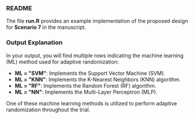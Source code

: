 ### README  

The file **run.R** provides an example implementation of the proposed design for **Scenario 7** in the manuscript.  

### **Output Explanation**  

In your output, you will find multiple rows indicating the machine learning (ML) method used for adaptive randomization:  

- **ML = "SVM"**: Implements the Support Vector Machine (SVM).  
- **ML = "KNN"**: Implements the K-Nearest Neighbors (KNN) algorithm.  
- **ML = "RF"**: Implements the Random Forest (RF) algorithm.  
- **ML = "NN"**: Implements the Multi-Layer Perceptron (MLP).  

One of these machine learning methods is utilized to perform adaptive randomization throughout the trial.  
